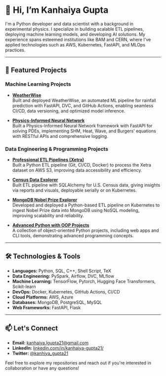 # 👋 Hi, I’m Kanhaiya Gupta

I'm a Python developer and data scientist with a background in experimental physics. I specialize in building scalable ETL pipelines, deploying machine learning models, and developing AI solutions. My experience spans esteemed institutions like BAM and CERN, where I've applied technologies such as AWS, Kubernetes, FastAPI, and MLOps practices.

---

## 🚀 Featured Projects

### Machine Learning Projects

- **[WeatherWise](https://github.com/kanhaiya-gupta/WeatherWise)**  
  Built and deployed WeatherWise, an automated ML pipeline for rainfall prediction with FastAPI, DVC, and GitHub Actions, enabling seamless CI/CD, data versioning, and optimized model inference.

- **[Physics-Informed Neural Network](https://github.com/kanhaiya-gupta/physics-informed-neural-network)**  
  Built a Physics-Informed Neural Network framework with FastAPI for solving PDEs, implementing SHM, Heat, Wave, and Burgers' equations with RESTful APIs and comprehensive logging.

### Data Engineering & Programming Projects

- **[Professional ETL Pipelines (Xetra)](https://github.com/kanhaiya-gupta/Professional-ETL-pipelines-Xetra)**  
  Built a Python ETL pipeline (Git, CI/CD, Docker) to process the Xetra dataset on AWS S3, improving data accessibility and efficiency.

- **[Census Data Explorer](https://github.com/kanhaiya-gupta/Census-Data-Explorer-)**  
  Built ETL pipeline with SQLAlchemy for U.S. Census data, giving insights via reports and visuals, deployable serially or on Kubernetes.

- **[MongoDB Nobel Prize Explorer](https://github.com/kanhaiya-gupta/MongoDB-Nobel-Prize-Explorer)**  
  Developed and deployed a Python-based ETL pipeline on Kubernetes to ingest Nobel Prize data into MongoDB using NoSQL modeling, improving scalability and reliability.

- **[Advanced Python with OOP Projects](https://github.com/kanhaiya-gupta/Advanced-Python-with-OOP-Projects)**  
  A collection of object-oriented Python projects, including web apps and CLI tools, demonstrating advanced programming concepts.

---

## 🛠️ Technologies & Tools

- **Languages:** Python, SQL, C++, Shell Script, TeX
- **Data Engineering:** PySpark, Airflow, DVC, MLflow
- **Machine Learning:** TensorFlow, Pytorch, Hugging Face Transformers, Scikit-learn
- **DevOps:** Docker, Kubernetes, GitHub Actions, CI/CD
- **Cloud Platforms:** AWS, Azure
- **Databases:** MongoDB, PostgreSQL, MySQL
- **Web Frameworks:** FastAPI, Flask

---

## 📫 Let's Connect

- **Email:** [kanhaiya.lgupta21@gmail.com](mailto:kanhaiya.lgupta21@gmail.com)
- **LinkedIn:** [linkedin.com/in/kanhaiya-gupta21/](https://www.linkedin.com/in/kanhaiya-gupta21/)
- **Twitter:** [@kanhiya_gupta21](https://twitter.com/kanhiya_gupta21)

Feel free to explore my repositories and reach out if you're interested in collaboration or have any questions!
